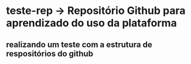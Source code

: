 # teste-rep -> Repositório Github para aprendizado do uso da plataforma
## realizando um teste com a estrutura de respositórios do github
